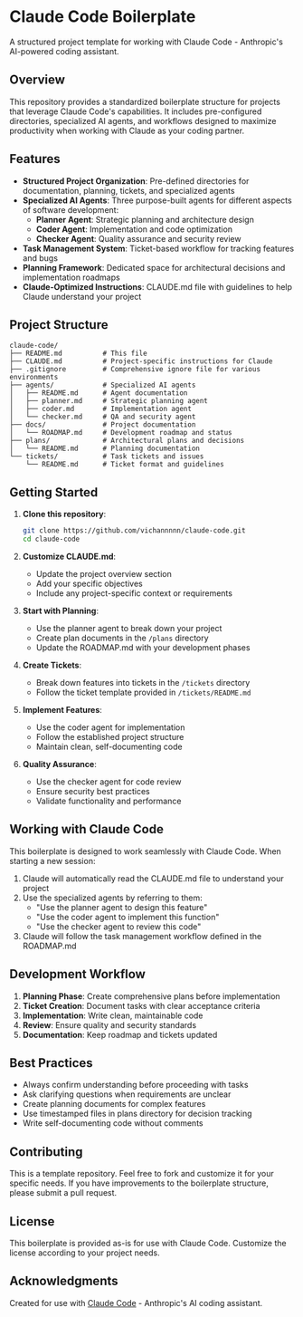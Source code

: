 # Claude Code Boilerplate

A structured project template for working with Claude Code - Anthropic's AI-powered coding assistant.

## Overview

This repository provides a standardized boilerplate structure for projects that leverage Claude Code's capabilities. It includes pre-configured directories, specialized AI agents, and workflows designed to maximize productivity when working with Claude as your coding partner.

## Features

- **Structured Project Organization**: Pre-defined directories for documentation, planning, tickets, and specialized agents
- **Specialized AI Agents**: Three purpose-built agents for different aspects of software development:
  - **Planner Agent**: Strategic planning and architecture design
  - **Coder Agent**: Implementation and code optimization
  - **Checker Agent**: Quality assurance and security review
- **Task Management System**: Ticket-based workflow for tracking features and bugs
- **Planning Framework**: Dedicated space for architectural decisions and implementation roadmaps
- **Claude-Optimized Instructions**: CLAUDE.md file with guidelines to help Claude understand your project

## Project Structure

```
claude-code/
├── README.md          # This file
├── CLAUDE.md          # Project-specific instructions for Claude
├── .gitignore         # Comprehensive ignore file for various environments
├── agents/            # Specialized AI agents
│   ├── README.md      # Agent documentation
│   ├── planner.md     # Strategic planning agent
│   ├── coder.md       # Implementation agent
│   └── checker.md     # QA and security agent
├── docs/              # Project documentation
│   └── ROADMAP.md     # Development roadmap and status
├── plans/             # Architectural plans and decisions
│   └── README.md      # Planning documentation
└── tickets/           # Task tickets and issues
    └── README.md      # Ticket format and guidelines
```

## Getting Started

1. **Clone this repository**:
   ```bash
   git clone https://github.com/vichannnnn/claude-code.git
   cd claude-code
   ```

2. **Customize CLAUDE.md**:
   - Update the project overview section
   - Add your specific objectives
   - Include any project-specific context or requirements

3. **Start with Planning**:
   - Use the planner agent to break down your project
   - Create plan documents in the `/plans` directory
   - Update the ROADMAP.md with your development phases

4. **Create Tickets**:
   - Break down features into tickets in the `/tickets` directory
   - Follow the ticket template provided in `/tickets/README.md`

5. **Implement Features**:
   - Use the coder agent for implementation
   - Follow the established project structure
   - Maintain clean, self-documenting code

6. **Quality Assurance**:
   - Use the checker agent for code review
   - Ensure security best practices
   - Validate functionality and performance

## Working with Claude Code

This boilerplate is designed to work seamlessly with Claude Code. When starting a new session:

1. Claude will automatically read the CLAUDE.md file to understand your project
2. Use the specialized agents by referring to them:
   - "Use the planner agent to design this feature"
   - "Use the coder agent to implement this function"
   - "Use the checker agent to review this code"
3. Claude will follow the task management workflow defined in the ROADMAP.md

## Development Workflow

1. **Planning Phase**: Create comprehensive plans before implementation
2. **Ticket Creation**: Document tasks with clear acceptance criteria
3. **Implementation**: Write clean, maintainable code
4. **Review**: Ensure quality and security standards
5. **Documentation**: Keep roadmap and tickets updated

## Best Practices

- Always confirm understanding before proceeding with tasks
- Ask clarifying questions when requirements are unclear
- Create planning documents for complex features
- Use timestamped files in plans directory for decision tracking
- Write self-documenting code without comments

## Contributing

This is a template repository. Feel free to fork and customize it for your specific needs. If you have improvements to the boilerplate structure, please submit a pull request.

## License

This boilerplate is provided as-is for use with Claude Code. Customize the license according to your project needs.

## Acknowledgments

Created for use with [Claude Code](https://claude.ai/code) - Anthropic's AI coding assistant.